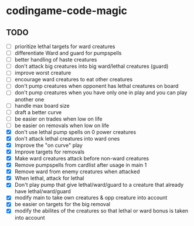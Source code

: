 # codingame-code-magic

## TODO


- [ ] prioritize lethal targets for ward creatures
- [ ] differentiate Ward and guard for pumpspells
- [ ] better handling of haste creatures
- [ ] don't attack big creatures into big ward/lethal creatures (guard)
- [ ] improve worst creature
- [ ] encourage ward creatures to eat other creatures
- [ ] don't pump creatures when opponent has lethal creatures on board
- [ ] don't pump creatures when you have only one in play and you can play another one
- [ ] handle max board size
- [ ] draft a better curve
- [ ] be easier on trades when low on life
- [ ] be easier on removals when low on life
- [x] don't use lethal pump spells on 0 power creatures
- [x] don't attack lethal creatures into ward ones
- [x] Improve the "on curve" play
- [x] Improve targets for removals
- [x] Make ward creatures attack before non-ward creatures
- [x] Remove pumpspells from cardlist after usage in main 1
- [x] Remove ward from enemy creatures when attacked
- [x] When lethal, attack for lethal
- [x] Don't play pump that give lethal/ward/guard to a creature that already have lethal/ward/guard
- [x] modify main to take own creatures & opp creature into account
- [x] be easier on targets for the big removal
- [x] modify the abilites of the creatures so that lethal or ward bonus is taken into account
